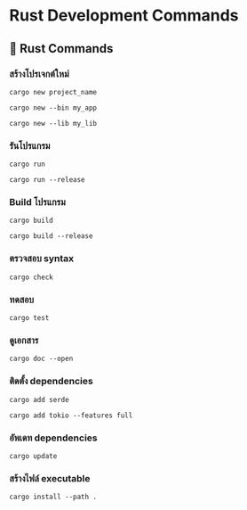 # Rust Development Commands

## 🦀 Rust Commands

### สร้างโปรเจกต์ใหม่
```
cargo new project_name
```
```
cargo new --bin my_app
```
```
cargo new --lib my_lib
```

### รันโปรแกรม
```
cargo run
```
```
cargo run --release
```

### Build โปรแกรม  
```
cargo build
```
```
cargo build --release
```

### ตรวจสอบ syntax
```
cargo check
```

### ทดสอบ
```
cargo test
```

### ดูเอกสาร
```
cargo doc --open
```

### ติดตั้ง dependencies
```
cargo add serde
```
```
cargo add tokio --features full
```

### อัพเดท dependencies
```
cargo update
```

### สร้างไฟล์ executable
```
cargo install --path .
```